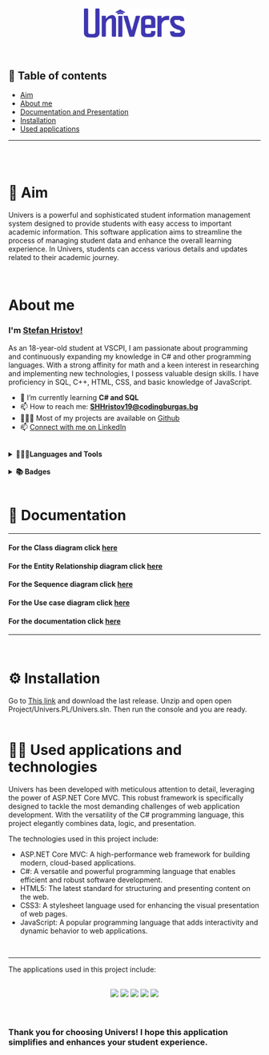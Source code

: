  <br>
<p align="center">
  <img src="https://raw.githubusercontent.com/codingburgas/2223-otj-11-project-repo-csharp-SHHristov19/main/Project/Univers.PL/wwwroot/images/Logo1.svg?token=GHSAT0AAAAAACDHFOLDT344ITCD5GGNOE4YZDULO4Q" style="width:40%;"></p><br>

## 📄 Table of contents
 
+ [Aim](#aim)
+ [About me](#aboutME)
+ [Documentation and Presentation](#documents)
+ [Installation](#install)
+ [Used applications](#usedPrograms)
---
<br><br>
# 🎯 Aim <a name = "aim"></a>

<p>Univers is a powerful and sophisticated student information management system designed to provide students with easy access to important academic information. This software application aims to streamline the process of managing student data and enhance the overall learning experience. In Univers, students can access various details and updates related to their academic journey.</p> 


<br>

# About me <a name = "aboutME"></a>

### I'm [Stefan Hristov!](https://github.com/SHHristov19/)

As an 18-year-old student at VSCPI, I am passionate about programming and continuously expanding my knowledge in C# and other programming languages. With a strong affinity for math and a keen interest in researching and implementing new technologies, I possess valuable design skills. I have proficiency in SQL, C++, HTML, CSS, and basic knowledge of JavaScript.

- 🌱 I’m currently learning <b>C# and SQL</b>
- 📫 How to reach me: **SHHristov19@codingburgas.bg**
- 👨🏻‍💻 Most of my projects are available on [Github](https://github.com/SHHristov19?tab=repositories)
- 📫 [Connect with me on LinkedIn](https://www.linkedin.com/in/stefan-hristov-768034230/)

<br> 

<details>	
  <summary><b>👨🏻‍💻Languages and Tools</b></summary>
<p>
<img src="https://img.shields.io/badge/C%2B%2B-00599C?style=for-the-badge&logo=c%2B%2B&logoColor=white">
<img src="https://img.shields.io/badge/CSS3-1572B6?style=for-the-badge&logo=css3&logoColor=white">
<img src="https://img.shields.io/badge/HTML5-E34F26?style=for-the-badge&logo=html5&logoColor=white">
<img src="https://img.shields.io/badge/JavaScript-323330?style=for-the-badge&logo=javascript&logoColor=F7DF1E">
<img src="https://img.shields.io/badge/Python-FFD43B?style=for-the-badge&logo=python&logoColor=blue">
<img src="https://img.shields.io/badge/Microsoft_Excel-217346?style=for-the-badge&logo=microsoft-excel&logoColor=white">
<img src="https://img.shields.io/badge/Microsoft_PowerPoint-B7472A?style=for-the-badge&logo=microsoft-powerpoint&logoColor=white">
<img src="https://img.shields.io/badge/Microsoft_Word-2B579A?style=for-the-badge&logo=microsoft-word&logoColor=white">
<img src="https://img.shields.io/badge/Visual_Studio-5C2D91?style=for-the-badge&logo=visual%20studio&logoColor=white">
<img src="https://img.shields.io/badge/Visual_Studio_Code-0078D4?style=for-the-badge&logo=visual%20studio%20code&logoColor=white">
<img src="https://img.shields.io/badge/PyCharm-000000.svg?&style=for-the-badge&logo=PyCharm&logoColor=white">
<img src="https://img.shields.io/badge/Microsoft_Teams-6264A7?style=for-the-badge&logo=microsoft-teams&logoColor=white">
<img src="https://img.shields.io/badge/GitHub-100000?style=for-the-badge&logo=github&logoColor=white">
<img src="https://img.shields.io/badge/Adobe%20Photoshop-31A8FF?style=for-the-badge&logo=Adobe%20Photoshop&logoColor=black">
<img src="https://img.shields.io/badge/Adobe%20Illustrator-FF9A00?style=for-the-badge&logo=adobe%20illustrator&logoColor=white">
<img src="https://img.shields.io/badge/blender-%23F5792A.svg?style=for-the-badge&logo=blender&logoColor=white">
<img src="https://img.shields.io/badge/Figma-F24E1E?style=for-the-badge&logo=figma&logoColor=white">
<img src="https://img.shields.io/badge/Krita-203759?style=for-the-badge&logo=krita&logoColor=EEF37B">
<img src="https://img.shields.io/badge/Microsoft%20SQL%20Server-CC2927?style=for-the-badge&logo=microsoft%20sql%20server&logoColor=white">
  </p>
  </details>
  <br>
<details>	
  <summary><b>📚 Badges</b></summary>

[![Adobe Certified Associate in Visual Design Using Adobe Photoshop](https://images.credly.com/size/110x110/images/2c8b79bf-337f-4356-b777-090d9060e089/Photoshop_Badge.png)](https://www.credly.com/badges/f1c40a45-6444-400a-a6af-49905d3c2140 "Adobe Photoshop")
[![MTA: Introduction to Programming Using HTML and CSS - Certified 2021](https://images.credly.com/size/110x110/images/241488f4-9110-41aa-804e-51a8f8ba430d/MTA-Introduction_to_Programming_Using_HTML_and_CSS-600x600.png)](https://www.credly.com/badges/4d7475f3-6f90-40c1-b503-dbac3ec44651 "MTA: Introduction to Programming Using HTML and CSS - Certified 2021")
[![MTA: Introduction to Programming Using JavaScript - Certified 2021](https://images.credly.com/size/110x110/images/16840ea3-5c9a-4599-853e-7e15bac7748e/MTA-Introduction_to_Programming_Using_JavaScript-600x600.png)](https://www.credly.com/badges/c00766c1-6e02-4687-b1ab-a7f5d9714ced "MTA: Introduction to Programming Using JavaScript - Certified 2021")
[![Microsoft Excel (Office 2016)](https://images.credly.com/size/110x110/images/d0790dc7-5127-4262-a492-1b60030b0114/MOS_Excel.png)](https://www.credly.com/badges/036d5d5f-54cc-46de-8f18-d4586c5ba0ce "Microsoft Excel (Office 2016)")
[![Microsoft Word (Office 2016)](https://images.credly.com/size/110x110/images/fd092703-61db-4e9f-9c7c-2211d44ca87d/MOS_Word.png)](https://www.credly.com/badges/30095164-b430-4956-a2bb-2ce0f0b2cc46 "Microsoft Word (Office 2016)")
[![Adobe Certified Professional in Visual Design Using Adobe Photoshop](https://images.credly.com/size/110x110/images/690784d7-b971-4693-b6ea-7dc990f65544/Adobe_Certified_Professional_Adobe_Photoshop_digital_badge.png)](https://www.credly.com/badges/96c9e723-260a-4a25-a4db-4f55a0378975/public_url)
[![Adobe Certified Professional in Graphic Design & Illustration Using Adobe Illustrator](https://images.credly.com/size/110x110/images/5155ed69-ad73-45e3-831b-60507ddeb1ad/Adobe_Certified_Professional_Adobe_Illustrator_digital_badge.png)](https://www.credly.com/badges/b0a91f42-2269-4333-9de8-30edceade1f6/public_url)
[![Adobe Certified Professional in Digital Video Using Adobe Premiere Pro](https://images.credly.com/size/110x110/images/487b0a79-e99b-43ce-a7d8-28a76d5aa2d8/Adobe_Certified_Professional_Adobe_Premiere_Pro_digital_badge.png)](https://www.credly.com/badges/2c9968c7-1653-494c-9298-31587af9b494/public_url)
[![Adobe Certified Professional in Visual Design](https://images.credly.com/size/110x110/images/19d96e55-f15c-44d9-9568-43f83505bd5b/Adobe_Certified_Professional_Visual_Design_digital_badge.png)](https://www.credly.com/badges/b64eba49-2a5d-4a22-8260-52c0f0191fa5/public_url)
[![Adobe Certified Professional in Video Design](https://images.credly.com/size/110x110/images/2753898c-fa5b-4058-9366-a3ce365d5845/Adobe_Certified_Professional_Video_Design_digital_badge.png)](https://www.credly.com/badges/ac71d8db-7661-416b-9e2a-08fdafa9d467/public_url)
 </details>
<br>

# 📝 Documentation <a name = "documents"></a>
--- 
#### For the Class diagram click [here](https://lucid.app/folder/invitations/accept/inv_0f645262-32bb-4535-8ce5-1dfa9abae81c)
#### For the Entity Relationship diagram click [here](https://lucid.app/folder/invitations/accept/inv_76cb6f97-671b-43a3-9918-ee64e554f3c2)
#### For the Sequence diagram click [here](https://lucid.app/folder/invitations/accept/inv_b8f9338e-11ad-47fb-b176-7681d8bcc1c1)
#### For the Use case diagram click [here](https://lucid.app/folder/invitations/accept/inv_32f988a0-31c8-472c-b544-c5b75191363d)
#### For the documentation click [here](https://codingburgas-my.sharepoint.com/:f:/g/personal/shhristov19_codingburgas_bg/EofreJtvGx5FjP_vR8fb7joBVG1bG3KJK_EvHTF7SGo3DA?e=0LjrYt)
---

<br>

# ⚙️ Installation <a name = "install"></a>

Go to [This link](https://github.com/codingburgas/2223-otj-11-project-repo-csharp-SHHristov19/archive/refs/heads/main.zip) and download the last release.
Unzip and open open Project/Univers.PL/Univers.sln. Then run the console and you are ready.<br><br>
 
# 👨‍💻 Used applications and technologies <a name = "usedPrograms"></a>
<p>Univers has been developed with meticulous attention to detail, leveraging the power of ASP.NET Core MVC. This robust framework is specifically designed to tackle the most demanding challenges of web application development. With the versatility of the C# programming language, this project elegantly combines data, logic, and presentation.

The technologies used in this project include:

- ASP.NET Core MVC: A high-performance web framework for building modern, cloud-based applications.
- C#: A versatile and powerful programming language that enables efficient and robust software development.
- HTML5: The latest standard for structuring and presenting content on the web.
- CSS3: A stylesheet language used for enhancing the visual presentation of web pages.
- JavaScript: A popular programming language that adds interactivity and dynamic behavior to web applications.
</p>
<br>

--- 

The applications used in this project include:
<br><br>
<div align = "center">
  <img src = "https://img.shields.io/badge/Visual_Studio-5C2D91?style=for-the-badge&logo=visual%20studio&logoColor=white">
  <img src = "https://img.shields.io/badge/GitHub-100000?style=for-the-badge&logo=github&logoColor=white">
  <img src="https://img.shields.io/badge/Microsoft_PowerPoint-B7472A?style=for-the-badge&logo=microsoft-powerpoint&logoColor=white">
  <img src="https://img.shields.io/static/v1?style=for-the-badge&message=Microsoft+Excel&color=217346&logo=Microsoft+Excel&logoColor=FFFFFF&label">
  <img src="https://img.shields.io/badge/Microsoft_Word-2B579A?style=for-the-badge&logo=microsoft-word&logoColor=white">
</div>
<br><br>

### Thank you for choosing Univers! I hope this application simplifies and enhances your student experience.
